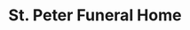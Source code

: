 ---
title: "St. Peter Funeral Home"
url: /tacloban/st-peter-funeral-home/
shop: funeral directors
---